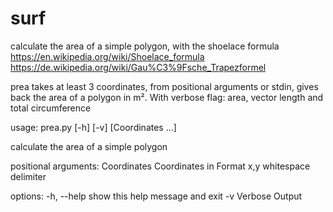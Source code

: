 # surf

calculate the area of a simple polygon, with the shoelace formula
https://en.wikipedia.org/wiki/Shoelace_formula
https://de.wikipedia.org/wiki/Gau%C3%9Fsche_Trapezformel


prea takes at least 3 coordinates, from positional arguments or stdin,
gives back the area of a polygon in m². With verbose flag: area,
vector length and total circumference

usage: prea.py [-h] [-v] [Coordinates ...]

calculate the area of a simple polygon

positional arguments:
  Coordinates  Coordinates in Format x,y whitespace delimiter

options:
  -h, --help   show this help message and exit
  -v           Verbose Output
